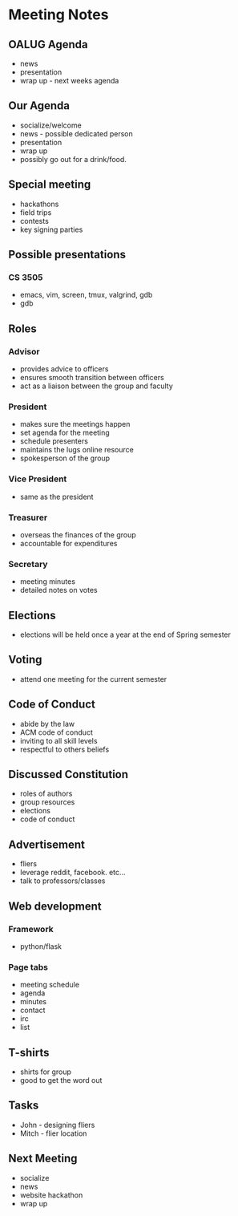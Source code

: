 # Meeting Notes

## OALUG Agenda
* news
* presentation
* wrap up - next weeks agenda

## Our Agenda
* socialize/welcome
* news - possible dedicated person
* presentation
* wrap up
* possibly go out for a drink/food.

## Special meeting
* hackathons
* field trips
* contests
* key signing parties

## Possible presentations

### CS 3505
* emacs, vim, screen, tmux, valgrind, gdb
* gdb

## Roles

### Advisor
* provides advice to officers
* ensures smooth transition between officers
* act as a liaison between the group and faculty

### President
* makes sure the meetings happen
* set agenda for the meeting
* schedule presenters
* maintains the lugs online resource
* spokesperson of the group

### Vice President
* same as the president

### Treasurer
* overseas the finances of the group
* accountable for expenditures

### Secretary
* meeting minutes
* detailed notes on votes

## Elections
* elections will be held once a year at the end of Spring semester

## Voting
* attend one meeting for the current semester

## Code of Conduct
* abide by the law
* ACM code of conduct
* inviting to all skill levels
* respectful to others beliefs

## Discussed Constitution
* roles of authors
* group resources
* elections
* code of conduct

## Advertisement
* fliers
* leverage reddit, facebook. etc...
* talk to professors/classes

## Web development
### Framework
* python/flask

### Page tabs
* meeting schedule
* agenda
* minutes
* contact
* irc
* list

## T-shirts
* shirts for group
* good to get the word out

## Tasks
* John - designing fliers
* Mitch - flier location

## Next Meeting
* socialize
* news
* website hackathon
* wrap up
